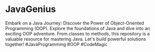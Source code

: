 # JavaGenius
Embark on a Java Journey: Discover the Power of Object-Oriented Programming (OOP). Explore the foundations of Java and dive into an exciting OOP adventure. From classes to methods, this repository is a valuable resource for mastering Java. Let's build powerful solutions together! #JavaProgramming #OOP #CodeMagic
